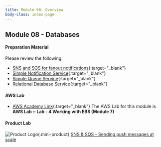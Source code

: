 ```yaml
---
title: Module 08: Overview
body-class: index-page
---
```


<!-- ![Monolithic App]({{URLROOT}}/shared/img/aws-monolithic.png)
*[Photo by Dall-E-3](https://openai.com/dall-e-3)* -->

## Module 08 - Databases



#### Preparation Material

Please review the following:

* [SNS and SQS for fanout notifications](https://aws.amazon.com/getting-started/hands-on/send-fanout-event-notifications/){:target="_blank"}
* [Simple Notification Service](https://aws.amazon.com/sns/){:target="_blank"}
* [Simple Queue Service](https://aws.amazon.com/sqs/){:target="_blank"}
* [Relational Database Service](https://aws.amazon.com/rds/){:target="_blank"}

<!-- * [DynamoDB](https://aws.amazon.com/dynamodb/){:target="_blank"} -->



#### AWS Lab

* [AWS Academy Link](https://awsacademy.instructure.com){:target="_blank"} The AWS Lab for this module is **AWS Lab :: Lab - 4 Working with EBS (Module 7)**

<!-- !!! note "Lab Updates"

    IPv4 subnet CIDR block looks like it has a number already typed in, but you need to type into this box. The instructions mislabel it as IPv4 VPC CIDR block. -->

#### Product Lab

![Product Logo]({{URLROOT}}/shared/img/quick-logo-mini.png){.mini-product} [SNS & SQS - Sending push messages at scale](./project-lab.html)

<!-- #### Additional Materials -->

<!-- * [Individual Reflection Template]({{URLROOT}}/course/reflection.docx) -->

<!-- #### Hints and Helps

* [Hints](./hints.html) -->